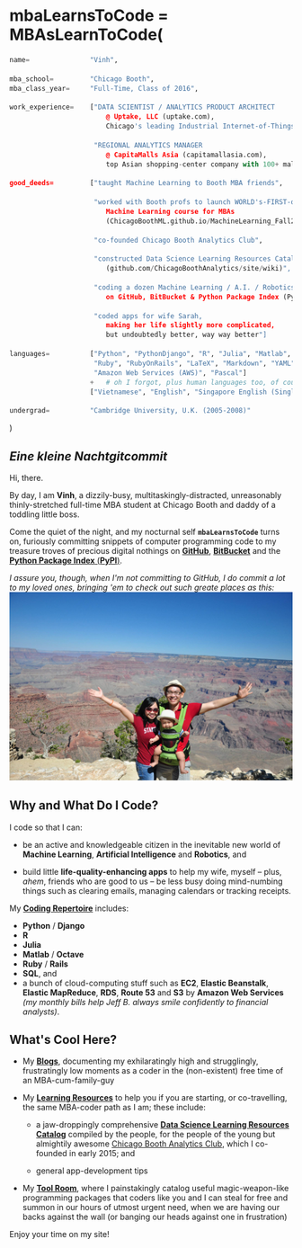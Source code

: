 # **mbaLearnsToCode** = MBAsLearnToCode(
```python
name=               "Vinh",

mba_school=         "Chicago Booth",
mba_class_year=     "Full-Time, Class of 2016",

work_experience=    ["DATA SCIENTIST / ANALYTICS PRODUCT ARCHITECT
                        @ Uptake, LLC (uptake.com),
                        Chicago's leading Industrial Internet-of-Things Analytics start-up",
                        
                     "REGIONAL ANALYTICS MANAGER
                        @ CapitaMalls Asia (capitamallasia.com),
                        top Asian shopping-center company with 100+ malls"],

good_deeds=         ["taught Machine Learning to Booth MBA friends",

                     "worked with Booth profs to launch WORLD's-FIRST-of-ITS-KIND
                        Machine Learning course for MBAs
                        (ChicagoBoothML.github.io/MachineLearning_Fall2015)",
                     
                     "co-founded Chicago Booth Analytics Club",
                     
                     "constructed Data Science Learning Resources Catalog
                        (github.com/ChicagoBoothAnalytics/site/wiki)",
                        
                     "coding a dozen Machine Learning / A.I. / Robotics packages
                        on GitHub, BitBucket & Python Package Index (PyPI)",
                     
                     "coded apps for wife Sarah,
                        making her life slightly more complicated,
                        but undoubtedly better, way way better"]
                        
languages=          ["Python", "PythonDjango", "R", "Julia", "Matlab", "Octave", "SQL",
                     "Ruby", "RubyOnRails", "LaTeX", "Markdown", "YAML", "HTML", "CSS",
                     "Amazon Web Services (AWS)", "Pascal"]
                    +   # oh I forgot, plus human languages too, of course:
                    ["Vietnamese", "English", "Singapore English (Singlish)"]

undergrad=          "Cambridge University, U.K. (2005-2008)"
```
)


## *Eine kleine Nacht**gitcommit***

Hi, there. <i class="fa fa-smile-o"></i>

By day, I am **Vinh**, a dizzily-busy, multitaskingly-distracted, unreasonably thinly-stretched full-time MBA student at Chicago Booth and daddy of a toddling little boss.

Come the quiet of the night, and my nocturnal self **`mbaLearnsToCode`** turns on, furiously committing snippets of computer programming code to my treasure troves of precious digital nothings on [**GitHub**](https://github.com/mbaLearnsToCode), [**BitBucket**](https://bitbucket.org/MBALearnsToCode) and the [**Python Package Index** (**PyPI**)](https://pypi.python.org).

_I assure you, though, when I'm not committing to GitHub, I do commit a lot to my loved ones, bringing 'em to check out such greate places as this:_
![](GrandCanyon.jpg)


## Why and What Do I Code?

I code so that I can:

- be an active and knowledgeable citizen in the inevitable new world of
**Machine Learning**, **Artificial Intelligence** and **Robotics**, and

- build little **life-quality-enhancing apps** to help my wife, myself
&ndash; plus, _ahem_, friends who are good to us &ndash;
be less busy doing mind-numbing things such as clearing emails, managing calendars or tracking receipts.

My <i class="fa fa-terminal"></i> [**Coding Repertoire**](myCodingRepertoire) includes:

- **Python** / **Django**
- **R**
- **Julia**
- **Matlab** / **Octave**
- **Ruby** / **Rails**
- **SQL**, and
- a bunch of cloud-computing stuff such as __EC2__, __Elastic Beanstalk__, __Elastic MapReduce__, __RDS__, __Route 53__ and __S3__
by **Amazon Web Services** _(my monthly bills help Jeff B. always smile confidently to financial analysts)_.


## What's Cool Here?

* My <i class="fa fa-newspaper-o"></i> [**Blogs**](myBlogs/_myBlogs), documenting my exhilaratingly high and strugglingly, frustratingly low moments as a coder in the (non-existent) free time of an MBA-cum-family-guy

* My <i class="fa fa-book"></i> [**Learning Resources**](myLearningResources/_myLearningResources) to help you if you are starting, or co-travelling, the same MBA-coder path as I am; these include:

    - a jaw-droppingly comprehensive [**Data Science Learning Resources Catalog**](http://tinyurl.com/ChicagoBoothAnalytics-DataSci) compiled by the people, for the people of the young but almightily awesome [Chicago Booth Analytics Club](https://groups.chicagobooth.edu/analytics), which I co-founded in early 2015; and
    
    - general app-development tips

* My <i class="fa fa-wrench"></i> <i class="fa fa-cogs"></i> [**Tool Room**](myToolRoom/_myToolRoom), where I painstakingly catalog useful magic-weapon-like programming packages that coders like you and I can steal for free and summon in our hours of utmost urgent need, when we are having our backs against the wall (or banging our heads against one in frustration)

Enjoy your time on my site! <i class="fa fa-smile-o"></i>
